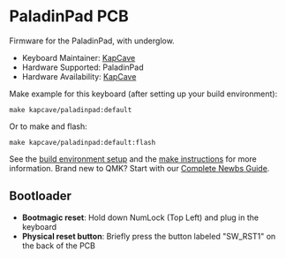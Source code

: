 # PaladinPad PCB

Firmware for the PaladinPad, with underglow.

* Keyboard Maintainer: [KapCave](https://github.com/nachie)
* Hardware Supported: PaladinPad
* Hardware Availability: [KapCave](https://kapcave.com/products/paladinpad-pcb)

Make example for this keyboard (after setting up your build environment):

    make kapcave/paladinpad:default

Or to make and flash:

    make kapcave/paladinpad:default:flash


See the [build environment setup](https://docs.qmk.fm/#/getting_started_build_tools) and the [make instructions](https://docs.qmk.fm/#/getting_started_make_guide) for more information. Brand new to QMK? Start with our [Complete Newbs Guide](https://docs.qmk.fm/#/newbs).

## Bootloader

* **Bootmagic reset**: Hold down NumLock (Top Left) and plug in the keyboard
* **Physical reset button**: Briefly press the button labeled "SW_RST1" on the back of the PCB
